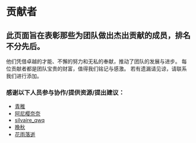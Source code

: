 # 贡献者
## 此页面旨在表彰那些为团队做出杰出贡献的成员，排名不分先后。
他们凭借卓越的才能、不懈的努力和无私的奉献，推动了团队的发展与进步。
每位贡献者都是团队宝贵的财富，值得我们铭记与感激。
若有遗漏请见谅，请联系我们进行添加。

### 感谢以下人员参与协作/提供资源/提出建议：
- [青稚](https://github.com/Linux-qitong)
- [阿尼樱奈奈](https://github.com/Aninana)
- [silvaire_qwq](https://github.com/silvaire-qwq)
- [晚秋](/contributors)
- [花雨落逝](https://github.com/Huayuluoshi)
